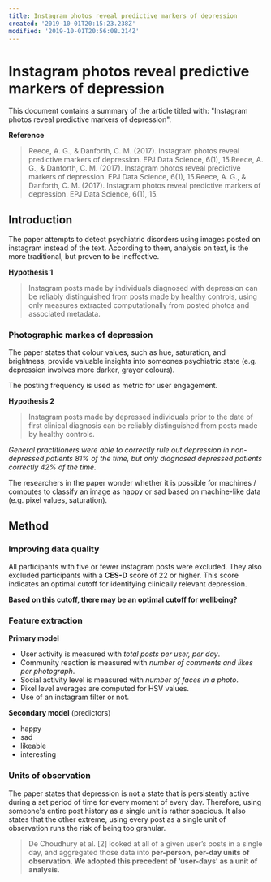 ```yaml
---
title: Instagram photos reveal predictive markers of depression
created: '2019-10-01T20:15:23.238Z'
modified: '2019-10-01T20:56:08.214Z'
---
```


# Instagram photos reveal predictive markers of depression
This document contains a summary of the article titled with: "Instagram photos reveal predictive markers of depression".

**Reference**
> Reece, A. G., & Danforth, C. M. (2017). Instagram photos reveal predictive markers of depression. EPJ Data Science, 6(1), 15.Reece, A. G., & Danforth, C. M. (2017). Instagram photos reveal predictive markers of depression. EPJ Data Science, 6(1), 15.Reece, A. G., & Danforth, C. M. (2017). Instagram photos reveal predictive markers of depression. EPJ Data Science, 6(1), 15.

## Introduction
The paper attempts to detect psychiatric disorders using images posted on instagram instead of the text. According to them, analysis on text, is the more traditional, but proven to be ineffective.

**Hypothesis 1**
> Instagram posts made by individuals diagnosed with depression can be reliably distinguished from posts made by healthy controls, using only measures extracted computationally from posted photos and associated metadata.

### Photographic markes of depression
The paper states that colour values, such as hue, saturation, and brightness, provide valuable insights into someones psychiatric state (e.g. depression involves more darker, grayer colours).

The posting frequency is used as metric for user engagement.

**Hypothesis 2**
>Instagram posts made by depressed individuals prior to the date of first clinical diagnosis can be reliably distinguished from posts made by healthy controls.

*General practitioners were able to correctly rule out depression in non-depressed patients 81% of the time, but only diagnosed depressed patients correctly 42% of the time.*

The researchers in the paper wonder whether it is possible for machines / computes to classify an image as happy or sad based on machine-like data (e.g. pixel values, saturation).

## Method

### Improving data quality
All participants with five or fewer instagram posts were excluded. They also excluded participants with a **CES-D** score of 22 or higher. This score indicates an optimal cutoff for identifying clinically relevant depression.

**Based on this cutoff, there may be an optimal cutoff for wellbeing?**

### Feature extraction
**Primary model**
- User activity is measured with *total posts per user, per day*.
- Community reaction is measured with *number of comments and likes per photograph*.
- Social activity level is measured with *number of faces in a photo*.
- Pixel level averages are computed for HSV values.
- Use of an instagram filter or not.

**Secondary model** (predictors)
- happy
- sad
- likeable
- interesting

### Units of observation
The paper states that depression is not a state that is persistently active during a set period of time for every moment of every day. Therefore, using someone's entire post history as a single unit is rather spacious. It also states that the other extreme, using every post as a single unit of observation runs the risk of being too granular.
>  De Choudhury et al. [2] looked at all of a given user’s posts in a single day, and aggregated those data into **per-person, per-day units of observation. We adopted this precedent of ‘user-days’ as a unit of analysis**.
